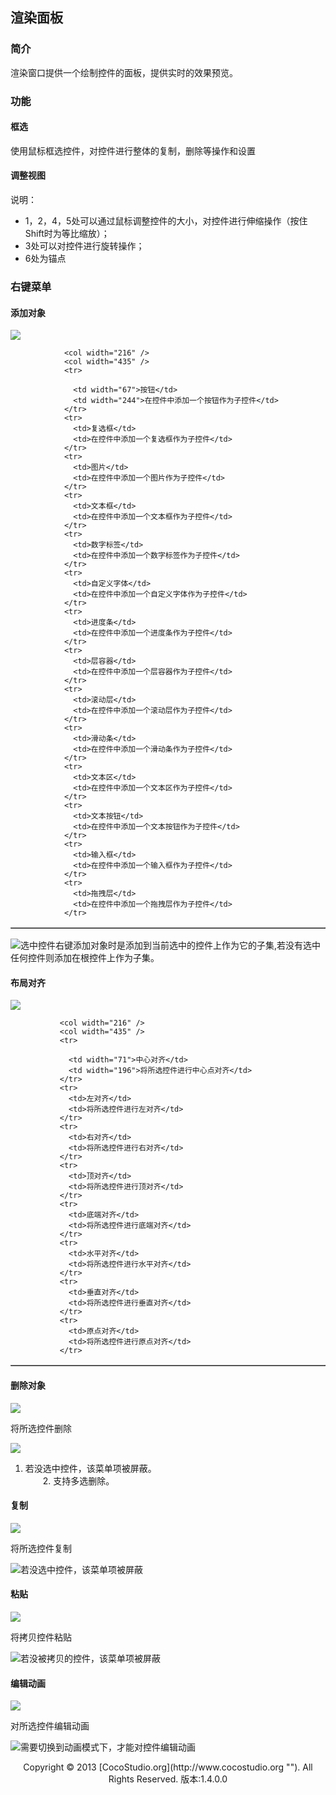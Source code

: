 ## 渲染面板

### 简介

渲染窗口提供一个绘制控件的面板，提供实时的效果预览。

### 功能

#### 框选

使用鼠标框选控件，对控件进行整体的复制，删除等操作和设置

#### 调整视图

说明： 

*   1，2，4，5处可以通过鼠标调整控件的大小，对控件进行伸缩操作（按住Shift时为等比缩放）；
*   3处可以对控件进行旋转操作；
*   6处为锚点

### 右键菜单

#### 添加对象

![](img/3-2-2-img-03.png)

<table border="1" cellspacing="0" cellpadding="0" >
          	   
          	    <col width="216" />
          	    <col width="435" />
          	    <tr>
          	    
          	      <td width="67">按钮</td>
          	      <td width="244">在控件中添加一个按钮作为子控件</td>
       	        </tr>
          	    <tr>
          	      <td>复选框</td>
          	      <td>在控件中添加一个复选框作为子控件</td>
       	        </tr>
          	    <tr>
          	      <td>图片</td>
          	      <td>在控件中添加一个图片作为子控件</td>
       	        </tr>
          	    <tr>
          	      <td>文本框</td>
          	      <td>在控件中添加一个文本框作为子控件</td>
       	        </tr>
          	    <tr>
          	      <td>数字标签</td>
          	      <td>在控件中添加一个数字标签作为子控件</td>
       	        </tr>
          	    <tr>
          	      <td>自定义字体</td>
          	      <td>在控件中添加一个自定义字体作为子控件</td>
       	        </tr>
          	    <tr>
          	      <td>进度条</td>
          	      <td>在控件中添加一个进度条作为子控件</td>
       	        </tr>
          	    <tr>
          	      <td>层容器</td>
          	      <td>在控件中添加一个层容器作为子控件</td>
       	        </tr>
          	    <tr>
          	      <td>滚动层</td>
          	      <td>在控件中添加一个滚动层作为子控件</td>
       	        </tr>
          	    <tr>
          	      <td>滑动条</td>
          	      <td>在控件中添加一个滑动条作为子控件</td>
       	        </tr>
          	    <tr>
          	      <td>文本区</td>
          	      <td>在控件中添加一个文本区作为子控件</td>
       	        </tr>
          	    <tr>
          	      <td>文本按钮</td>
          	      <td>在控件中添加一个文本按钮作为子控件</td>
       	        </tr>
          	    <tr>
          	      <td>输入框</td>
          	      <td>在控件中添加一个输入框作为子控件</td>
       	        </tr>
          	    <tr>
          	      <td>拖拽层</td>
          	      <td>在控件中添加一个拖拽层作为子控件</td>
       	        </tr>
</table>

![](style/light.gif)选中控件右键添加对象时是添加到当前选中的控件上作为它的子集,若没有选中任何控件则添加在根控件上作为子集。

#### 布局对齐

![](img/3-2-2-img-04.png)

<table border="1" cellspacing="0" cellpadding="0" >

               <col width="216" />
               <col width="435" />
               <tr>

                 <td width="71">中心对齐</td>
                 <td width="196">将所选控件进行中心点对齐</td>
               </tr>
               <tr>
                 <td>左对齐</td>
                 <td>将所选控件进行左对齐</td>
               </tr>
               <tr>
                 <td>右对齐</td>
                 <td>将所选控件进行右对齐</td>
               </tr>
               <tr>
                 <td>顶对齐</td>
                 <td>将所选控件进行顶对齐</td>
               </tr>
               <tr>
                 <td>底端对齐</td>
                 <td>将所选控件进行底端对齐</td>
               </tr>
               <tr>
                 <td>水平对齐</td>
                 <td>将所选控件进行水平对齐</td>
               </tr>
               <tr>
                 <td>垂直对齐</td>
                 <td>将所选控件进行垂直对齐</td>
               </tr>
               <tr>
                 <td>原点对齐</td>
                 <td>将所选控件进行原点对齐</td>
               </tr>
</table>

#### 删除对象

![](img/3-2-2-img-05.png)

将所选控件删除 

![](style/light.gif)
1.  若没选中控件，该菜单项被屏蔽。  
&emsp;&emsp;2.  支持多选删除。

#### 复制

![](img/3-2-2-img-06.png)     

将所选控件复制 

![](style/light.gif)若没选中控件，该菜单项被屏蔽 

#### 粘贴

![](img/3-2-2-img-07.png)

将拷贝控件粘贴

![](style/light.gif)若没被拷贝的控件，该菜单项被屏蔽 

#### 编辑动画

![](img/3-2-2-img-08.png)

对所选控件编辑动画 

![](style/light.gif)需要切换到动画模式下，才能对控件编辑动画 

<center>Copyright © 2013 [CocoStudio.org](http://www.cocostudio.org ""). All Rights Reserved. 版本:1.4.0.0</center>